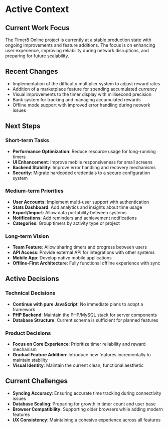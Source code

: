 # Active Context

## Current Work Focus
The Timer8 Online project is currently at a stable production state with ongoing improvements and feature additions. The focus is on enhancing user experience, improving reliability during network disruptions, and preparing for future scalability.

## Recent Changes
- Implementation of the difficulty multiplier system to adjust reward rates
- Addition of a marketplace feature for spending accumulated currency
- Visual improvements to the timer display with millisecond precision
- Bank system for tracking and managing accumulated rewards
- Offline mode support with improved error handling during network issues

## Next Steps

### Short-term Tasks
- **Performance Optimization**: Reduce resource usage for long-running timers
- **UI Enhancement**: Improve mobile responsiveness for small screens
- **Backend Stability**: Improve error handling and recovery mechanisms
- **Security**: Migrate hardcoded credentials to a secure configuration system

### Medium-term Priorities
- **User Accounts**: Implement multi-user support with authentication
- **Stats Dashboard**: Add analytics and insights about time usage
- **Export/Import**: Allow data portability between systems
- **Notifications**: Add reminders and achievement notifications
- **Categories**: Group timers by activity type or project

### Long-term Vision
- **Team Feature**: Allow sharing timers and progress between users
- **API Access**: Provide external API for integrations with other systems
- **Mobile App**: Develop native mobile applications
- **Offline-First Architecture**: Fully functional offline experience with sync

## Active Decisions

### Technical Decisions
- **Continue with pure JavaScript**: No immediate plans to adopt a framework
- **PHP Backend**: Maintain the PHP/MySQL stack for server components
- **Database Structure**: Current schema is sufficient for planned features

### Product Decisions
- **Focus on Core Experience**: Prioritize timer reliability and reward mechanism
- **Gradual Feature Addition**: Introduce new features incrementally to maintain stability
- **Visual Identity**: Maintain the current clean, functional aesthetic

## Current Challenges
- **Syncing Accuracy**: Ensuring accurate time tracking during connectivity issues
- **Database Scaling**: Preparing for growth in timer count and user base
- **Browser Compatibility**: Supporting older browsers while adding modern features
- **UX Consistency**: Maintaining a cohesive experience across all features 
